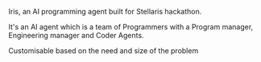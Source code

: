 Iris, an AI programming agent built for Stellaris hackathon. 

It's an AI agent which is a team of Programmers with a Program manager, Engineering manager and Coder Agents.

Customisable based on the need and size of the problem
